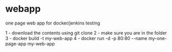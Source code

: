 # webapp
one page web app for docker/jenkins testing

1 - download the contents using git clone
2 - make sure you are in the folder
3 - docker build -t my-web-app
4 - docker run -d -p 80:80 --name my-one-page-app my-web-app
